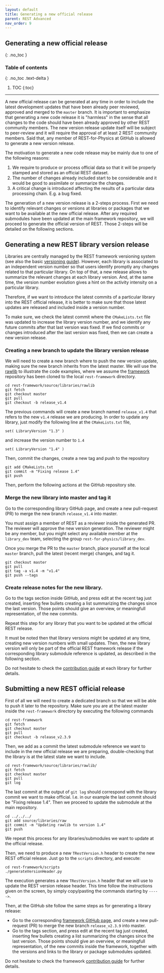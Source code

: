 ```yaml
---
layout: default
title: Generating a new official release
parent: REST Advanced
nav_order: 9
---
```


## Generating a new official release
{: .no_toc }

### Table of contents
{: .no_toc .text-delta }

1. TOC
{:toc}

---

A new official release can be generated at any time in order to include the latest development updates that have been already peer reviewed, approved and merged to the `master` branch. It is important to emphasize that generating a new code release it is "harmless" in the sense that all changes to the code should have been already approved by other REST community members. The new version release update itself will be subject to peer-review and it will require the approval of at least 2 REST community members. Said that, any member of REST-for-Physics at GitHub is allowed to generate a new version release.

The motivation to generate a new code release may be mainly due to one of the following reasons:

1. We require to produce or process official data so that it will be properly stamped and stored as an official REST dataset.
2. The number of changes already included start to be considerable and it would be good to assimilate or summarize the changes.
3. A critical change is introduced affecting the results of a particular data processing chain. E.g. a bug fixed.

The generation of a new version release is a 2-steps process. First we need to identify relevant changes or versions at libraries or packages that we want to be available at the new official release. After any required submodules have been updated at the main framework repository, we will proceed to generate the official version of REST. Those 2-steps will be detailed on the following sections.

## Generating a new REST library version release

Libraries are centrally managed by the REST framework versioning system (see also the basic [versioning guide](../rest-basics/rest-versioning.md)). However, each library is associated to an independent version number so that users identify promptly any changes related to that particular library. On top of that, a new release allows to summarize the relevant changes at each library version. And, at the same time, the version number evolution gives a hint on the activity intensity on a particular library. 

Therefore, if we want to introduce the latest commits of a particular library into the REST official release, it is better to make sure that those latest updates are released and included inside a version number.

To make sure, we check the latest commit where the `CMakeLists.txt` file was updated to increase the library version number, and we identify any future commits after that last version was fixed. If we find commits or changes introduced after the last version was fixed, then we can create a new version release.

### Creating a new branch to update the library version release
We will need to create a new branch where to push the new version update, making sure the new branch inherits from the latest master. We will use the [rawlib](https://github.com/rest-for-physics/rawlib) to illustrate the code examples, where we assume the [framework](https://github.com/rest-for-physics/framework) repository has been cloned to the local `rest-framework` directory.

```
cd rest-framework/source/libraries/rawlib
git fetch
git checkout master
git pull
git checkout -b release_v1.4
```

The previous commands will create a new branch named `release_v1.4` that refers to the new `v1.4` release we are producing. In order to update any library, just modify the following line at the `CMakeLists.txt` file,

```
set( LibraryVersion "1.3" )
```

and increase the version number to `1.4`

```
set( LibraryVersion "1.4" )
```

Then, commit the changes, create a new tag and push to the repository

```
git add CMakeLists.txt
git commit -m "Fixing release 1.4"
git push
```

Then, perform the following actions at the GitHub repository site.

### Merge the new library into master and tag it
Go to the corresponding library GitHub page, and create a new pull-request (PR) to merge the new branch `release_v1.4` into master.

You must assign a member of REST as a reviewer inside the generated PR. The reviewer will approve the new version generation. The reviewer might be any member, but you might select any available member at the `library_dev` team, selecting the group `rest-for-physics/library_dev`. 

Once you merge the PR to the `master` branch, place yourself at the local `master` branch, pull the latest (recent merge) changes, and tag it.

```
git checkout master
git pull
git tag -a v1.4 -m "v1.4"
git push --tags
```

### Create release notes for the new library. 
Go to the tags section inside GitHub, and press edit at the recent tag just created, inserting few bullets creating a list summarizing the changes since the last version. Those points should give an overview, or meaningfull representation, of the new commits.

Repeat this step for any library that you want to be updated at the official REST release.

It must be noted then that library versions might be updated at any time, creating new version numbers with small updates. Then, the new library version will only be part of the official REST framework release if the corresponding library submodule reference is updated, as described in the following section.

Do not hesitate to check the [contribution guide](https://github.com/rest-for-physics/rawlib/blob/master/CONTRIBUTING.md) at each library for further details.

## Submitting a new REST official release

First of all we will need to create a dedicated branch so that we will be able to push it later to the repository. Make sure you are at the latest master inside the `rest-framework` directory by executing the following commands

```
cd rest-framework
git fetch
git checkout master
git pull
git checkout -b release_v2.3.9
```

Then, we add as a commit the latest submodule reference we want to include in the new official release we are preparing, double-checking that the library is at the latest state we want to include.

```
cd rest-framework/source/libraries/rawlib/
git fetch
git checkout master
git pull
git log
```

The last commit at the output of `git log` should correspond with the library commit we want to make official. I.e. in our example the last commit should be "Fixing release 1.4". Then we proceed to update the submodule at the main repository.

```
cd ../../../
git add source/libraries/raw
git commit -m "Updating rawlib to version 1.4"
git push
```

We repeat this process for any libraries/submodules we want to update at the official release.

Then, we need to produce a new `TRestVersion.h` header to create the new REST official release. Just go to the `scripts` directory, and execute:

```
cd rest-framework/scripts
./generateVersionHeader.py
```

The execution generates a new `TRestVersion.h` header that we will use to update the REST version release header. This time follow the instructions given on the screen, by simply copy/pasting the commands starting by `----->`.

Then, at the GitHub site follow the same steps as for generating a library release:

* Go to the corresponding [framework GitHub page](https://github.com/rest-for-physics/framework), and create a new pull-request (PR) to merge the new branch `release_v2.3.9` into master.
* Go to the tags section, and press edit at the recent tag just created, inserting few bullets creating a list summarizing the changes since the last version. Those points should give an overview, or meaningfull representation, of the new commits inside the framework, together with the versions and links to the library or package submodules updated.

Do not hesitate to check the framework [contribution guide](https://github.com/rest-for-physics/framework/blob/master/CONTRIBUTING.md) for further details.
